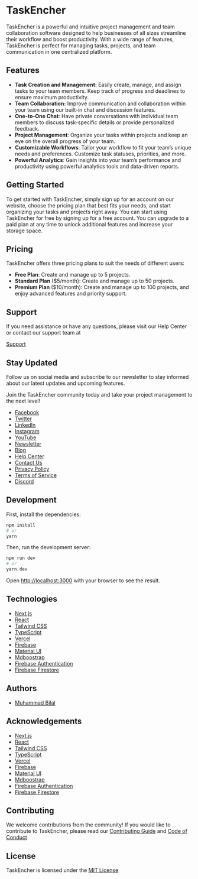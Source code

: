 # TaskEncher

TaskEncher is a powerful and intuitive project management and team collaboration software designed to help businesses of all sizes streamline their workflow and boost productivity. With a wide range of features, TaskEncher is perfect for managing tasks, projects, and team communication in one centralized platform.

## Features
- **Task Creation and Management:** Easily create, manage, and assign tasks to your team members. Keep track of progress and deadlines to ensure maximum productivity.
- **Team Collaboration:** Improve communication and collaboration within your team using our built-in chat and discussion features.
- **One-to-One Chat**: Have private conversations with individual team members to discuss task-specific details or provide personalized feedback.
- **Project Management**: Organize your tasks within projects and keep an eye on the overall progress of your team.
- **Customizable Workflows**: Tailor your workflow to fit your team’s unique needs and preferences. Customize task statuses, priorities, and more.
- **Powerful Analytics**: Gain insights into your team’s performance and productivity using powerful analytics tools and data-driven reports.

## Getting Started
To get started with TaskEncher, simply sign up for an account on our website, choose the pricing plan that best fits your needs, and start organizing your tasks and projects right away.
You can start using TaskEncher for free by signing up for a free account. You can upgrade to a paid plan at any time to unlock additional features and increase your storage space.

## Pricing
TaskEncher offers three pricing plans to suit the needs of different users:

- **Free Plan**: Create and manage up to 5 projects.
- **Standard Plan** ($5/month): Create and manage up to 50 projects.
- **Premium Plan** ($10/month): Create and manage up to 100 projects, and enjoy advanced features and priority support.

## Support
If you need assistance or have any questions, please visit our Help Center or contact our support team at 
<!-- Converit it to mail -->
[Support](mailto:"support@taskencher.com")

## Stay Updated
Follow us on social media and subscribe to our newsletter to stay informed about our latest updates and upcoming features.

Join the TaskEncher community today and take your project management to the next level!

- [Facebook](https://www.facebook.com/taskencher)
- [Twitter](https://twitter.com/taskencher)
- [LinkedIn](https://www.linkedin.com/company/taskencher)
- [Instagram](https://www.instagram.com/taskencher)
- [YouTube](https://www.youtube.com/channel/UCZQY5YQZ7ZQZ7ZQZ7ZQZ7ZQ)
- [Newsletter](https://taskencher.us20.list-manage.com/subscribe?u=3e1b0e1b0e1b0e1b0e1b0e1b0&id=3e1b0e1b0e1b0e1b0e1b0e1b0)
- [Blog](https://taskencher.com/blog)
- [Help Center](https://taskencher.com/help)
- [Contact Us](mailto:"support@taskencher.com")
- [Privacy Policy](https://taskencher.com/privacy-policy)
- [Terms of Service](https://taskencher.com/terms-of-service)
- [Discord](https://discord.gg/3e1b0e1b0e1b0e1b0e1b0e1b0)

## Development
First, install the dependencies:
```bash
npm install
# or
yarn
```

Then, run the development server:
```bash
npm run dev
# or
yarn dev
```

Open [http://localhost:3000](http://localhost:3000) with your browser to see the result.

## Technologies
- [Next.js](https://nextjs.org/)
- [React](https://reactjs.org/)
- [Tailwind CSS](https://tailwindcss.com/)
- [TypeScript](https://www.typescriptlang.org/)
- [Vercel](https://vercel.com/)
- [Firebase](https://firebase.google.com/)
- [Material UI](https://material-ui.com/)
- [Mdboostrap](https://mdbootstrap.com/)
- [Firebase Authentication](https://firebase.google.com/docs/auth)
- [Firebase Firestore](https://firebase.google.com/docs/firestore)

## Authors
- [Muhammad Bilal](https://github.com/Muhammad-Bilal-7896/)

## Acknowledgements
- [Next.js](https://nextjs.org/)
- [React](https://reactjs.org/)
- [Tailwind CSS](https://tailwindcss.com/)
- [TypeScript](https://www.typescriptlang.org/)
- [Vercel](https://vercel.com/)
- [Firebase](https://firebase.google.com/)
- [Material UI](https://material-ui.com/)
- [Mdboostrap](https://mdbootstrap.com/)
- [Firebase Authentication](https://firebase.google.com/docs/auth)
- [Firebase Firestore](https://firebase.google.com/docs/firestore)

## Contributing
We welcome contributions from the community! If you would like to contribute to TaskEncher, please read our [Contributing Guide](https://github.com/taskencher/taskencher/blob/main/CONTRIBUTING.md) and [Code of Conduct](https://github.com/taskencher/taskencher/blob/main/CODE_OF_CONDUCT.md)

## License
TaskEncher is licensed under the [MIT License](https://github.com/taskencher/taskencher/blob/main/LICENSE)